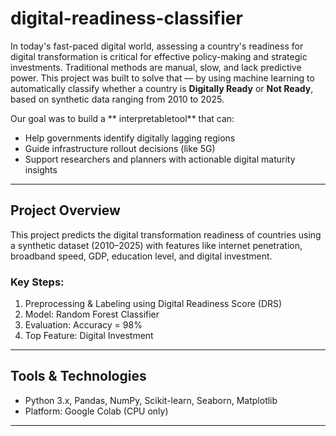 # digital-readiness-classifier
In today's fast-paced digital world, assessing a country's readiness for digital transformation is critical for effective policy-making and strategic investments. Traditional methods are manual, slow, and lack predictive power. This project was built to solve that — by using machine learning to automatically classify whether a country is **Digitally Ready** or **Not Ready**, based on synthetic data ranging from 2010 to 2025.

Our goal was to build a ** interpretabletool** that can:
- Help governments identify digitally lagging regions
- Guide infrastructure rollout decisions (like 5G)
- Support researchers and planners with actionable digital maturity insights

---

## Project Overview

This project predicts the digital transformation readiness of countries using a synthetic dataset (2010–2025) with features like internet penetration, broadband speed, GDP, education level, and digital investment.

### Key Steps:
1. Preprocessing & Labeling using Digital Readiness Score (DRS)
2. Model: Random Forest Classifier
3. Evaluation: Accuracy = 98%
4. Top Feature: Digital Investment 


---

## Tools & Technologies
- Python 3.x, Pandas, NumPy, Scikit-learn, Seaborn, Matplotlib
- Platform: Google Colab (CPU only)

---
